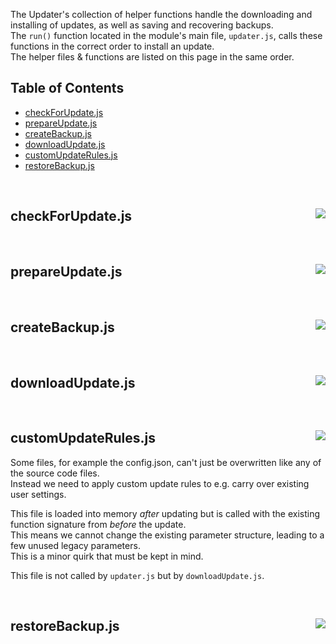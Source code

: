 The Updater's collection of helper functions handle the downloading and installing of updates, as well as saving and recovering backups.  
The `run()` function located in the module's main file, `updater.js`, calls these functions in the correct order to install an update.  
The helper files & functions are listed on this page in the same order.

## Table of Contents
- [checkForUpdate.js](#helpers-checkforupdate)
- [prepareUpdate.js](#helpers-prepareupdate)
- [createBackup.js](#helpers-createbackup)
- [downloadUpdate.js](#helpers-downloadupdate)
- [customUpdateRules.js](#helpers-customupdaterules)
- [restoreBackup.js](#helpers-restorebackup)

&nbsp;

<a id="helpers-checkforupdate"></a>

## checkForUpdate.js <a href="/src/updater/helpers/checkForUpdate.js" target="_blank"><img align="right" src="https://img.shields.io/badge/<%2F>%20Source-darkcyan"></a>

&nbsp;

<a id="helpers-prepareupdate"></a>

## prepareUpdate.js <a href="/src/updater/helpers/prepareUpdate.js" target="_blank"><img align="right" src="https://img.shields.io/badge/<%2F>%20Source-darkcyan"></a>

&nbsp;

<a id="helpers-createbackup"></a>

## createBackup.js <a href="/src/updater/helpers/createBackup.js" target="_blank"><img align="right" src="https://img.shields.io/badge/<%2F>%20Source-darkcyan"></a>

&nbsp;

<a id="helpers-downloadupdate"></a>

## downloadUpdate.js <a href="/src/updater/helpers/downloadUpdate.js" target="_blank"><img align="right" src="https://img.shields.io/badge/<%2F>%20Source-darkcyan"></a>

&nbsp;

<a id="helpers-customupdaterules"></a>

## customUpdateRules.js <a href="/src/updater/helpers/customUpdateRules.js" target="_blank"><img align="right" src="https://img.shields.io/badge/<%2F>%20Source-darkcyan"></a>
Some files, for example the config.json, can't just be overwritten like any of the source code files.  
Instead we need to apply custom update rules to e.g. carry over existing user settings.  

This file is loaded into memory *after* updating but is called with the existing function signature from *before* the update.  
This means we cannot change the existing parameter structure, leading to a few unused legacy parameters.  
This is a minor quirk that must be kept in mind.  

This file is not called by `updater.js` but by `downloadUpdate.js`.

&nbsp;

<a id="helpers-restorebackup"></a>

## restoreBackup.js <a href="/src/updater/helpers/restoreBackup.js" target="_blank"><img align="right" src="https://img.shields.io/badge/<%2F>%20Source-darkcyan"></a>
